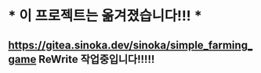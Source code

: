# * 이 프로젝트는 옮겨졌습니다!!! * 
## https://gitea.sinoka.dev/sinoka/simple_farming_game ReWrite 작업중입니다!!!!!
